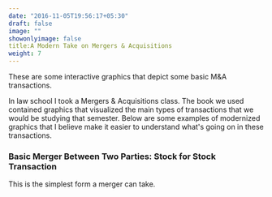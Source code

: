 ```yaml
---
date: "2016-11-05T19:56:17+05:30"
draft: false
image: ""
showonlyimage: false
title:A Modern Take on Mergers & Acquisitions
weight: 7
---
```


These are some interactive graphics that depict some basic M&A transactions. 
<!--more-->

In law school I took a Mergers & Acquisitions class. The book we used contained graphics that visualized the main types of transactions that we would be studying that semester. Below are some examples of modernized graphics that I believe make it easier to understand what's going on in these transactions. 

### Basic Merger Between Two Parties: Stock for Stock Transaction 

This is the simplest form a merger can take. 


